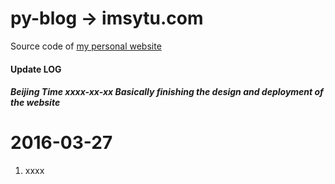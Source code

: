 # py-blog -> imsytu.com

Source code of [my personal website](www.imsytu.com) 

#### Update LOG
##### Beijing Time xxxx-xx-xx Basically finishing the design and deployment of the website

2016-03-27
=================
1. xxxx



